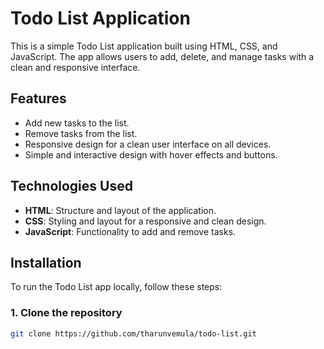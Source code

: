 # Todo List Application

This is a simple Todo List application built using HTML, CSS, and JavaScript. The app allows users to add, delete, and manage tasks with a clean and responsive interface.

## Features

- Add new tasks to the list.
- Remove tasks from the list.
- Responsive design for a clean user interface on all devices.
- Simple and interactive design with hover effects and buttons.

## Technologies Used

- **HTML**: Structure and layout of the application.
- **CSS**: Styling and layout for a responsive and clean design.
- **JavaScript**: Functionality to add and remove tasks.

## Installation

To run the Todo List app locally, follow these steps:

### 1. Clone the repository

```bash
git clone https://github.com/tharunvemula/todo-list.git
